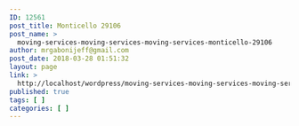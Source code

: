 ```yaml
---
ID: 12561
post_title: Monticello 29106
post_name: >
  moving-services-moving-services-moving-services-monticello-29106
author: mrgabonijeff@gmail.com
post_date: 2018-03-28 01:51:32
layout: page
link: >
  http://localhost/wordpress/moving-services-moving-services-moving-services-monticello-29106/
published: true
tags: [ ]
categories: [ ]
---
```

